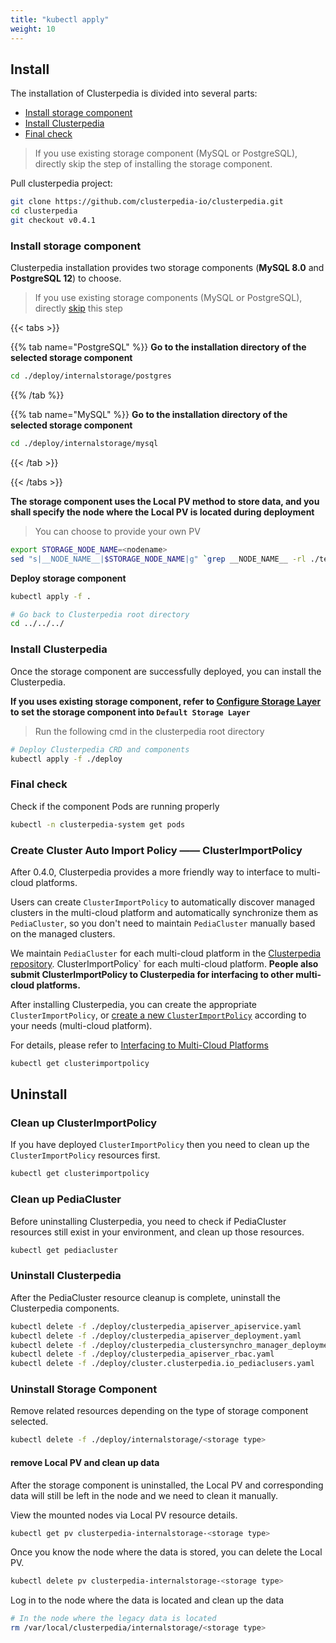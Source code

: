 ```yaml
---
title: "kubectl apply"
weight: 10
---
```


## Install
The installation of Clusterpedia is divided into several parts:
- [Install storage component](#install-storage-component)
- [Install Clusterpedia](#install-clusterpedia)
- [Final check](#final-check)
> If you use existing storage component (MySQL or PostgreSQL), directly skip the step of installing the storage component.

Pull clusterpedia project:
```bash
git clone https://github.com/clusterpedia-io/clusterpedia.git
cd clusterpedia
git checkout v0.4.1
```

### Install storage component
Clusterpedia installation provides two storage components (**MySQL 8.0** and **PostgreSQL 12**) to choose.
> If you use existing storage components (MySQL or PostgreSQL), directly [skip](#install-clusterpedia) this step

{{< tabs >}}

{{% tab name="PostgreSQL" %}}
**Go to the installation directory of the selected storage component**
```bash
cd ./deploy/internalstorage/postgres
```
{{% /tab %}}

{{% tab name="MySQL" %}}
**Go to the installation directory of the selected storage component**
```bash
cd ./deploy/internalstorage/mysql
```
{{< /tab >}}

{{< /tabs >}}

**The storage component uses the Local PV method to store data, and you shall specify the node where the Local PV is located during deployment**
> You can choose to provide your own PV
```bash
export STORAGE_NODE_NAME=<nodename>
sed "s|__NODE_NAME__|$STORAGE_NODE_NAME|g" `grep __NODE_NAME__ -rl ./templates` > clusterpedia_internalstorage_pv.yaml
```

**Deploy storage component**
```bash
kubectl apply -f .

# Go back to Clusterpedia root directory
cd ../../../
```

### Install Clusterpedia
Once the storage component are successfully deployed, you can install the Clusterpedia.

**If you uses existing storage component, refer to [Configure Storage Layer](../configuration/configure-internalstorage) to set the storage component into `Default Storage Layer`**

> Run the following cmd in the clusterpedia root directory
```bash
# Deploy Clusterpedia CRD and components
kubectl apply -f ./deploy
```

### Final check
Check if the component Pods are running properly
```bash
kubectl -n clusterpedia-system get pods
```

### Create Cluster Auto Import Policy —— ClusterImportPolicy
After 0.4.0, Clusterpedia provides a more friendly way to interface to multi-cloud platforms.

Users can create `ClusterImportPolicy` to automatically discover managed clusters in the multi-cloud platform and automatically synchronize them as `PediaCluster`,
so you don't need to maintain `PediaCluster` manually based on the managed clusters.

We maintain `PediaCluster` for each multi-cloud platform in the [Clusterpedia repository](https://github.com/clusterpedia-io/clusterpedia/tree/main/deploy/clusterimportpolicy). ClusterImportPolicy` for each multi-cloud platform.
**People also submit ClusterImportPolicy to Clusterpedia for interfacing to other multi-cloud platforms.**

After installing Clusterpedia, you can create the appropriate `ClusterImportPolicy`,
or [create a new `ClusterImportPolicy`](../../usage/interfacing-to-multi-cloud-platforms#new-clusterimportpolicy) according to your needs (multi-cloud platform).

For details, please refer to [Interfacing to Multi-Cloud Platforms](../../usage/interfacing-to-multi-cloud-platforms#new-clusterimportpolicy)
```bash
kubectl get clusterimportpolicy
```

## Uninstall
### Clean up ClusterImportPolicy
If you have deployed `ClusterImportPolicy` then you need to clean up the `ClusterImportPolicy` resources first.

```bash
kubectl get clusterimportpolicy
```

### Clean up PediaCluster
Before uninstalling Clusterpedia, you need to check if PediaCluster resources still exist in your environment, and clean up those resources.

```bash
kubectl get pediacluster
```

### Uninstall Clusterpedia
After the PediaCluster resource cleanup is complete, uninstall the Clusterpedia components.

```bash
kubectl delete -f ./deploy/clusterpedia_apiserver_apiservice.yaml
kubectl delete -f ./deploy/clusterpedia_apiserver_deployment.yaml
kubectl delete -f ./deploy/clusterpedia_clustersynchro_manager_deployment.yaml
kubectl delete -f ./deploy/clusterpedia_apiserver_rbac.yaml
kubectl delete -f ./deploy/cluster.clusterpedia.io_pediaclusers.yaml
```

### Uninstall Storage Component
Remove related resources depending on the type of storage component selected.
```bash
kubectl delete -f ./deploy/internalstorage/<storage type>
```

#### remove Local PV and clean up data
After the storage component is uninstalled, the Local PV and corresponding data will still be left in the node and we need to clean it manually.

View the mounted nodes via Local PV resource details.
```bash
kubectl get pv clusterpedia-internalstorage-<storage type>
```

Once you know the node where the data is stored, you can delete the Local PV.
```bash
kubectl delete pv clusterpedia-internalstorage-<storage type>
```

Log in to the node where the data is located and clean up the data
```bash
# In the node where the legacy data is located
rm /var/local/clusterpedia/internalstorage/<storage type>
```
